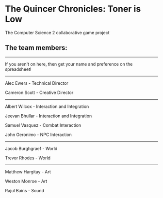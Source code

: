 # The Quincer Chronicles: Toner is Low
The Computer Science 2 collaborative game project

## The team members:

---

If you aren't on here, then get your name and preference on the spreadsheet!

---
Alec Ewers - Technical Director

Cameron Scott - Creative Director

---

Albert Wilcox - Interaction and Integration

Jeevan Bhullar - Interaction and Integration

Samuel Vasquez - Combat Interaction

John Geronimo - NPC Interaction

---

Jacob Burghgraef - World

Trevor Rhodes - World

---

Matthew Hargitay - Art

Weston Monroe - Art

Rajul Bains - Sound
